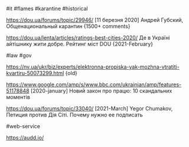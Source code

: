 #it
#flames
#karantine
#historical

https://dou.ua/forums/topic/29946/ [11 березня 2020] Андрей Губский, Общенациональный карантин {1500+ comments}

https://dou.ua/lenta/articles/ratings-best-cities-2020/ Де в Україні айтішнику жити добре. Рейтинг міст DOU {2021-February}

#law
#gov

https://nv.ua/ukr/biz/experts/elektronna-propiska-yak-mozhna-vtratiti-kvartiru-50073299.html  {old}

https://www.google.com/amp/s/www.bbc.com/ukrainian/amp/features-51178848 [2020-january] Новий закон про працю: 10 скандальних моментів

https://dou.ua/forums/topic/33040/ [2021-March] Yegor Chumakov, Петиция против Дія Сіті. Почему нужно ее подписать

#web-service

https://audd.io/

